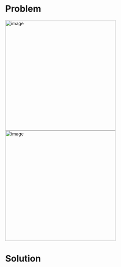 # Problem

<img width="350" alt="image" src="https://github.com/user-attachments/assets/754f195d-b766-48f9-be42-3f5f2775dcc6" />

<img width="350" alt="image" src="https://github.com/user-attachments/assets/683a8092-7a8b-4a61-909e-e746d591f52a" />

# Solution

